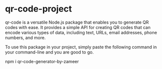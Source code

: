 # qr-code-project
qr-code is a versatile Node.js package that enables you to generate QR codes with ease. It provides a simple API for creating QR codes that can encode various types of data, including text, URLs, email addresses, phone numbers, and more.


To use this package in your project, simply paste the following command in your command-line and you are good to go.

npm i qr-code-generator-by-zameer
